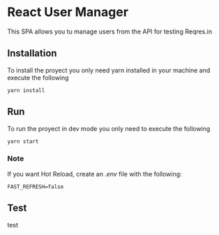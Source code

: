 # React User Manager

This SPA allows you tu manage users from the API for testing Reqres.in

## Installation

To install the proyect you only need yarn installed in your machine and execute the following
```
yarn install
```

## Run
To run the proyect in dev mode you only need to execute the following
```
yarn start
```

### Note
If you want Hot Reload, create an <em>.env</em> file with the following:
```
FAST_REFRESH=false
```

## Test
test
